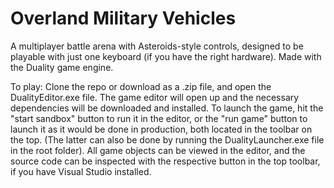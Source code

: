 # Overland Military Vehicles
A multiplayer battle arena with Asteroids-style controls, designed to be playable with just one keyboard (if you have the right hardware). Made with the Duality game engine.

To play: Clone the repo or download as a .zip file, and open the DualityEditor.exe file. The game editor will open up and the necessary dependencies will be downloaded and installed. To launch the game, hit the "start sandbox" button to run it in the editor, or the "run game" button to launch it as it would be done in production, both located in the toolbar on the top. (The latter can also be done by running the DualityLauncher.exe file in the root folder). All game objects can be viewed in the editor, and the source code can be inspected with the respective button in the top toolbar, if you have Visual Studio installed.